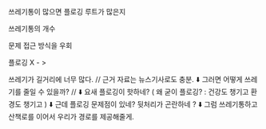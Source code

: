 쓰레기통이 많으면 플로깅 루트가 많은지


쓰레기통의 개수

문제 접근 방식을 우회

플로깅 X - > 


쓰레기가 길거리에 너무 많다. // 근거 자료는 뉴스기사로도 충분.
⬇️
그러면 어떻게 쓰레기를 줄일 수 있을까? // 
⬇️
요새 플로깅이 핫하네? ( 왜 굳이 플로깅? : 건강도 챙기고 환경도 챙기고 )
⬇️
근데 플로깅 문제점이 있네? 뒷처리가 곤란하네 ?
⬇️
그럼 쓰레기통하고 산책로를 이어서 우리가 경로를 제공해줄게.